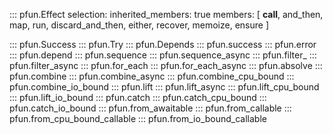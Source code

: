 ::: pfun.Effect
    selection:
        inherited_members: true
        members: [
            __call__,
            and_then,
            map,
            run,
            discard_and_then,
            either,
            recover,
            memoize,
            ensure
        ]

::: pfun.Success
::: pfun.Try
::: pfun.Depends
::: pfun.success
::: pfun.error
::: pfun.depend
::: pfun.sequence
::: pfun.sequence_async
::: pfun.filter_
::: pfun.filter_async
::: pfun.for_each
::: pfun.for_each_async
::: pfun.absolve
::: pfun.combine
::: pfun.combine_async
::: pfun.combine_cpu_bound
::: pfun.combine_io_bound
::: pfun.lift
::: pfun.lift_async
::: pfun.lift_cpu_bound
::: pfun.lift_io_bound
::: pfun.catch
::: pfun.catch_cpu_bound
::: pfun.catch_io_bound
::: pfun.from_awaitable
::: pfun.from_callable
::: pfun.from_cpu_bound_callable
::: pfun.from_io_bound_callable
